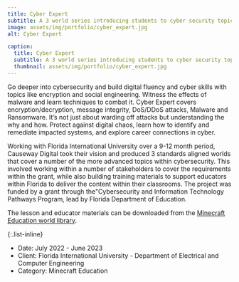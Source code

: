 ```yaml
---
title: Cyber Expert
subtitle: A 3 world series introducing students to cyber security topics including encryption, firewalls, access control and much more.
image: assets/img/portfolio/cyber_expert.jpg
alt: Cyber Expert

caption:
  title: Cyber Expert
  subtitle: A 3 world series introducing students to cyber security topics including encryption, firewalls, access control and much more.
  thumbnail: assets/img/portfolio/cyber_expert.jpg
---
```

Go deeper into cybersecurity and build digital fluency and cyber skills with topics like encryption and social engineering. Witness the effects of malware and learn techniques to combat it. Cyber Expert covers encryption/decryption, message integrity, DoS/DDoS attacks, Malware and Ransomware. It’s not just about warding off attacks but understanding the why and how. Protect against digital chaos, learn how to identify and remediate impacted systems, and explore career connections in cyber. 
   
  
Working with Florida International University over a 9-12 month period, Causeway Digital took their vision and produced 3 standards aligned worlds that cover a number of the more advanced topics within cybersecurity. This involved working within a number of stakeholders to cover the requirements within the grant, while also building training materials to support educators within Florida to deliver the content within their classrooms.
The project was funded by a grant through the"Cybersecurity and Information Technology Pathways Program, lead by Florida Department of Education. 
   
The lesson and educator materials can be downloaded from the [Minecraft Education world library](https://education.minecraft.net/en-us/discover/cyber-and-digital-safety/cyber-expert).


{:.list-inline}
- Date: July 2022 - June 2023
- Client: Florida International University - Department of Electrical and Computer Engineering
- Category: Minecraft Education
